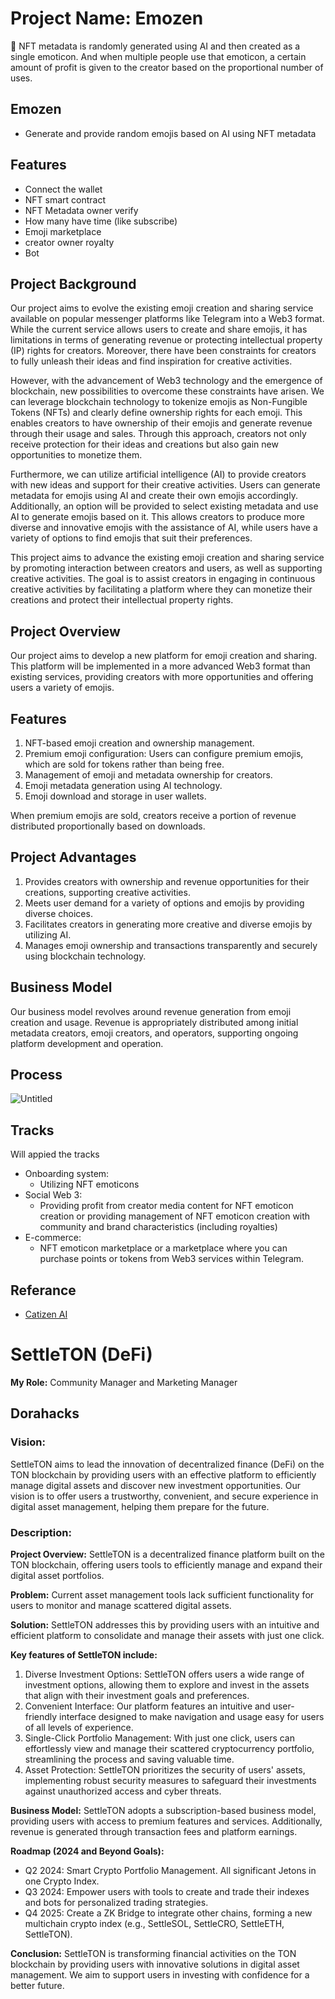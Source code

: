 # Project Name: Emozen

<aside>
🚨 NFT metadata is randomly generated using AI and then created as a single emoticon. 
And when multiple people use that emoticon, a certain amount of profit is given to the creator based on the proportional number of uses.
</aside>

## Emozen

- Generate and provide random emojis based on AI using NFT metadata

## Features

- Connect the wallet
- NFT smart contract
- NFT Metadata owner verify
- How many have time (like subscribe)
- Emoji marketplace
- creator owner royalty
- Bot

## Project Background

Our project aims to evolve the existing emoji creation and sharing service available on popular messenger platforms like Telegram into a Web3 format. While the current service allows users to create and share emojis, it has limitations in terms of generating revenue or protecting intellectual property (IP) rights for creators. Moreover, there have been constraints for creators to fully unleash their ideas and find inspiration for creative activities.

However, with the advancement of Web3 technology and the emergence of blockchain, new possibilities to overcome these constraints have arisen. We can leverage blockchain technology to tokenize emojis as Non-Fungible Tokens (NFTs) and clearly define ownership rights for each emoji. This enables creators to have ownership of their emojis and generate revenue through their usage and sales. Through this approach, creators not only receive protection for their ideas and creations but also gain new opportunities to monetize them.

Furthermore, we can utilize artificial intelligence (AI) to provide creators with new ideas and support for their creative activities. Users can generate metadata for emojis using AI and create their own emojis accordingly. Additionally, an option will be provided to select existing metadata and use AI to generate emojis based on it. This allows creators to produce more diverse and innovative emojis with the assistance of AI, while users have a variety of options to find emojis that suit their preferences.

This project aims to advance the existing emoji creation and sharing service by promoting interaction between creators and users, as well as supporting creative activities. The goal is to assist creators in engaging in continuous creative activities by facilitating a platform where they can monetize their creations and protect their intellectual property rights.

## Project Overview

Our project aims to develop a new platform for emoji creation and sharing. This platform will be implemented in a more advanced Web3 format than existing services, providing creators with more opportunities and offering users a variety of emojis.

## Features

1. NFT-based emoji creation and ownership management.
2. Premium emoji configuration: Users can configure premium emojis, which are sold for tokens rather than being free.
3. Management of emoji and metadata ownership for creators.
4. Emoji metadata generation using AI technology.
5. Emoji download and storage in user wallets.

When premium emojis are sold, creators receive a portion of revenue distributed proportionally based on downloads.

## Project Advantages

1. Provides creators with ownership and revenue opportunities for their creations, supporting creative activities.
2. Meets user demand for a variety of options and emojis by providing diverse choices.
3. Facilitates creators in generating more creative and diverse emojis by utilizing AI.
4. Manages emoji ownership and transactions transparently and securely using blockchain technology.

## Business Model

Our business model revolves around revenue generation from emoji creation and usage. Revenue is appropriately distributed among initial metadata creators, emoji creators, and operators, supporting ongoing platform development and operation.

## Process

![Untitled](https://prod-files-secure.s3.us-west-2.amazonaws.com/b43e5159-aa05-4a6a-91d4-47840ac7f829/06abee26-77a6-449a-8332-a88fa2e56ff8/Untitled.png)

## Tracks

Will appied the tracks

- Onboarding system:
  - Utilizing NFT emoticons
- Social Web 3:
  - Providing profit from creator media content for NFT emoticon creation or providing management of NFT emoticon creation with community and brand characteristics (including royalties)
- E-commerce:
  - NFT emoticon marketplace or a marketplace where you can purchase points or tokens from Web3 services within Telegram.

## Referance

- [Catizen AI](https://www.catizen.ai/)

# SettleTON (DeFi)

**My Role:** Community Manager and Marketing Manager

## Dorahacks

### Vision:

SettleTON aims to lead the innovation of decentralized finance (DeFi) on the TON blockchain by providing users with an effective platform to efficiently manage digital assets and discover new investment opportunities. Our vision is to offer users a trustworthy, convenient, and secure experience in digital asset management, helping them prepare for the future.

### Description:

**Project Overview:**
SettleTON is a decentralized finance platform built on the TON blockchain, offering users tools to efficiently manage and expand their digital asset portfolios.

**Problem:**
Current asset management tools lack sufficient functionality for users to monitor and manage scattered digital assets.

**Solution:**
SettleTON addresses this by providing users with an intuitive and efficient platform to consolidate and manage their assets with just one click.

**Key features of SettleTON include:**

1. Diverse Investment Options: SettleTON offers users a wide range of investment options, allowing them to explore and invest in the assets that align with their investment goals and preferences.
2. Convenient Interface: Our platform features an intuitive and user-friendly interface designed to make navigation and usage easy for users of all levels of experience.
3. Single-Click Portfolio Management: With just one click, users can effortlessly view and manage their scattered cryptocurrency portfolio, streamlining the process and saving valuable time.
4. Asset Protection: SettleTON prioritizes the security of users' assets, implementing robust security measures to safeguard their investments against unauthorized access and cyber threats.

**Business Model:**
SettleTON adopts a subscription-based business model, providing users with access to premium features and services. Additionally, revenue is generated through transaction fees and platform earnings.

**Roadmap (2024 and Beyond Goals):**

- Q2 2024: Smart Crypto Portfolio Management. All significant Jetons in one Crypto Index.
- Q3 2024: Empower users with tools to create and trade their indexes and bots for personalized trading strategies.
- Q4 2025: Create a ZK Bridge to integrate other chains, forming a new multichain crypto index (e.g., SettleSOL, SettleCRO, SettleETH, SettleTON).

**Conclusion:**
SettleTON is transforming financial activities on the TON blockchain by providing users with innovative solutions in digital asset management. We aim to support users in investing with confidence for a better future.
